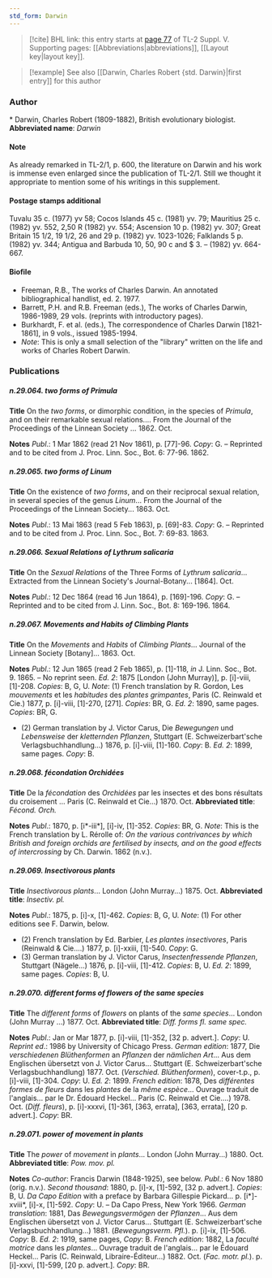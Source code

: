 ```yaml
---
std_form: Darwin
---
```


> [!cite] BHL link: this entry starts at [page 77](https://www.biodiversitylibrary.org/page/33259123) of TL-2 Suppl. V.
> Supporting pages: [[Abbreviations|abbreviations]], [[Layout key|layout key]].

> [!example] See also [[Darwin, Charles Robert {std. Darwin}|first entry]] for this author

### Author

\* Darwin, Charles Robert (1809-1882), British evolutionary biologist. 
**Abbreviated name**: *Darwin*

#### Note

As already remarked in TL-2/1, p. 600, the literature on Darwin and his work is immense even enlarged since the publication of TL-2/1. Still we thought it appropriate to mention some of his writings in this supplement.

#### Postage stamps additional

Tuvalu 35 c. (1977) yv 58; Cocos Islands 45 c. (1981) yv. 79; Mauritius 25 c. (1982) yv. 552, 2,50 R (1982) yv. 554; Ascension 10 p. (1982) yv. 307; Great Britain 15 1/2, 19 1/2, 26 and 29 p. (1982) yv. 1023-1026; Falklands 5 p. (1982) yv. 344; Antigua and Barbuda 10, 50, 90 c and $ 3. – (1982) yv. 664-667.

#### Biofile

- Freeman, R.B., The works of Charles Darwin. An annotated bibliographical handlist, ed. 2. 1977.
- Barrett, P.H. and R.B. Freeman (eds.), The works of Charles Darwin, 1986-1989, 29 vols. (reprints with introductory pages).
- Burkhardt, F. et al. (eds.), The correspondence of Charles Darwin \[1821-1861\], in 9 vols., issued 1985-1994.
- *Note*: This is only a small selection of the "library" written on the life and works of Charles Robert Darwin.

### Publications

##### n.29.064. two forms of Primula

**Title**
On the *two forms*, or dimorphic condition, in the species of *Primula*, and on their remarkable sexual relations.... From the Journal of the Proceedings of the Linnean Society ... 1862. Oct.

**Notes**
*Publ*.: 1 Mar 1862 (read 21 Nov 1861), p. \[77\]-96. *Copy*: G. – Reprinted and to be cited from J. Proc. Linn. Soc., Bot. 6: 77-96. 1862.

##### n.29.065. two forms of Linum

**Title**
On the existence of *two forms*, and on their reciprocal sexual relation, in several species of the genus *Linum*... From the Journal of the Proceedings of the Linnean Society... 1863. Oct.

**Notes**
*Publ*.: 13 Mai 1863 (read 5 Feb 1863), p. \[69\]-83. *Copy*: G. – Reprinted and to be cited from J. Proc. Linn. Soc., Bot. 7: 69-83. 1863.

##### n.29.066. Sexual Relations of Lythrum salicaria

**Title**
On the *Sexual Relations* of the Three Forms of *Lythrum salicaria*... Extracted from the Linnean Society's Journal-Botany... \[1864\]. Oct.

**Notes**
*Publ*.: 12 Dec 1864 (read 16 Jun 1864), p. \[169\]-196. *Copy*: G. – Reprinted and to be cited from J. Linn. Soc., Bot. 8: 169-196. 1864.

##### n.29.067. Movements and Habits of Climbing Plants

**Title**
On the *Movements* and *Habits* of *Climbing Plants*... Journal of the Linnean Society \[Botany\]... 1863. Oct.

**Notes**
*Publ*.: 12 Jun 1865 (read 2 Feb 1865), p. \[1\]-118, *in* J. Linn. Soc., Bot. 9. 1865. – No reprint seen.
*Ed. 2*: 1875 \[London (John Murray)\], p. \[i\]-viii, \[1\]-208. *Copies*: B, G, U.
*Note*: (1) French translation by R. Gordon, Les *mouvements* et les *habitudes* des *plantes grimpantes*, Paris (C. Reinwald et Cie.) 1877, p. \[i\]-viii, \[1\]-270, \[271\]. *Copies*: BR, G.
*Ed. 2*: 1890, same pages. *Copies*: BR, G.
- (2) German translation by J. Victor Carus, Die *Bewegungen* und *Lebensweise* der *kletternden Pflanzen*, Stuttgart (E. Schweizerbart'sche Verlagsbuchhandlung...) 1876, p. \[i\]-viii, \[1\]-160. *Copy*: B.
*Ed. 2*: 1899, same pages. *Copy*: B.

##### n.29.068. fécondation Orchidées

**Title**
De la *fécondation* des *Orchidées* par les insectes et des bons résultats du croisement ... Paris (C. Reinwald et Cie...) 1870. Oct.
**Abbreviated title**: *Fécond. Orch.*

**Notes**
*Publ*.: 1870, p. \[i\*-iii\*\], \[i\]-iv, \[1\]-352. *Copies*: BR, G.
*Note*: This is the French translation by L. Rérolle of: *On the various contrivances by which British and foreign orchids are fertilised by insects, and on the good effects of intercrossing* by Ch. Darwin. 1862 (n.v.).

##### n.29.069. Insectivorous plants

**Title**
*Insectivorous plants*... London (John Murray...) 1875. Oct.
**Abbreviated title**: *Insectiv. pl.*

**Notes**
*Publ*.: 1875, p. \[i\]-x, \[1\]-462. *Copies*: B, G, U.
*Note*: (1) For other editions see F. Darwin, below.
- (2) French translation by Ed. Barbier, *Les plantes insectivores*, Paris (Reinwald & Cie....) 1877, p. \[i\]-xxiii, \[1\]-540. *Copy*: G.
- (3) German translation by J. Victor Carus, *Insectenfressende Pflanzen*, Stuttgart (Nägele...) 1876, p. \[i\]-viii, \[1\]-412. *Copies*: B, U.
*Ed. 2*: 1899, same pages. *Copies*: B, U.

##### n.29.070. different forms of flowers of the same species

**Title**
The *different forms* of *flowers* on plants of the *same species*... London (John Murray ...) 1877. Oct.
**Abbreviated title**: *Diff. forms fl. same spec.*

**Notes**
*Publ*.: Jan or Mar 1877, p. \[i\]-viii, \[1\]-352, \[32 p. advert.\]. *Copy*: U.
*Reprint ed*.: 1986 by University of Chicago Press.
*German edition*: 1877, Die *verschiedenen Blüthenformen* an *Pflanzen* der *nämlichen Art*... Aus dem Englischen übersetzt von J. Victor Carus... Stuttgart (E. Schweizerbart'sche Verlagsbuchhandlung) 1877. Oct. (*Verschied. Blüthenformen*), cover-t.p., p. \[i\]-viii, \[1\]-304. *Copy*: U.
*Ed. 2*: 1899.
*French edition*: 1878, Des *différentes formes de fleurs* dans les *plantes* de la *même espèce*... Ouvrage traduit de l'anglais... par le Dr. Édouard Heckel... Paris (C. Reinwald et Cie....) 1978. Oct. (*Diff. fleurs*), p. \[i\]-xxxvi, \[1\]-361, \[363, errata\], \[363, errata\], \[20 p. advert.\].
*Copy*: BR.

##### n.29.071. power of movement in plants

**Title**
The *power* of *movement* in *plants*... London (John Murray...) 1880. Oct.
**Abbreviated title**: *Pow. mov. pl.*

**Notes**
*Co-author*: Francis Darwin (1848-1925), see below.
*Publ*.: 6 Nov 1880 (orig. n.v.).
*Second thousand*: 1880, p. \[i\]-x, \[1\]-592, \[32 p. advert.\]. *Copies*: B, U.
*Da Capo Edition* with a preface by Barbara Gillespie Pickard... p. \[i\*\]-xviii\*, \[i\]-x, \[1\]-592.
*Copy*: U. – Da Capo Press, New York 1966.
*German translation*: 1881, Das *Bewegungsvermögen* der *Pflanzen*... Aus dem Englischen übersetzt von J. Victor Carus... Stuttgart (E. Schweizerbart'sche Verlagsbuchhandlung...) 1881. (*Bewegungsverm. Pfl.*). p. \[i\]-ix, \[1\]-506. *Copy*: B.
*Ed. 2*: 1919, same pages, *Copy*: B.
*French edition*: 1882, La *faculté motrice* dans les *plantes*... Ouvrage traduit de l'anglais... par le Édouard Heckel... Paris (C. Reinwald, Libraire-Éditeur...) 1882. Oct. (*Fac. motr. pl.*). p. \[i\]-xxvi, \[1\]-599, \[20 p. advert.\]. *Copy*: BR.

